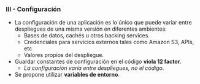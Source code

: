 ### III - Configuración

* La configuración de una aplicación es lo único que puede variar entre despliegues de una misma versión en diferentes ambientes:
	* Bases de datos, cachés u otros backing services.
	* Credenciales para servicios externos tales como Amazon S3, APIs, etc
	* Valores propios del despliegue.
* Guardar constantes de configuración en el código **viola 12 factor**.
	* _La configuración varía entre despliegues, no el código_.
* Se propone utilizar **variables de entorno**.
